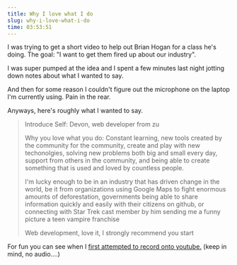 ```yaml
---
title: Why I love what I do
slug: why-i-love-what-i-do
time: 03:53:51
---
```

I was trying to get a short video to help out Brian Hogan for a class he's doing. The goal: "I want to get them fired up about our industry".

I was super pumped at the idea and I spent a few minutes last night jotting down notes about what I wanted to say.

And then for some reason I couldn't figure out the microphone on the laptop I'm currently using. Pain in the rear.

Anyways, here's roughly what I wanted to say.
<blockquote>Introduce Self: Devon, web developer from zu

Why you love what you do:
Constant learning, new tools created by the community for the community, create and play with new techonolgies, solving new problems both big and small every day, support from others in the community, and being able to create something that is used and loved by countless people.

I'm lucky enough to be in an industry that has driven change in the world, be it from organizations using Google Maps to fight enormous amounts of deforestation, governments being able to share information quickly and easily with their citizens on github, or connecting with Star Trek cast member by him sending me a funny picture a teen vampire franchise

Web development, love it, I strongly recommend you start</blockquote>

For fun you can see when I <a href="http://www.youtube.com/watch?v=3mlovaswb7g" target="_blank">first attempted to record onto youtube.</a> (keep in mind, no audio....)
